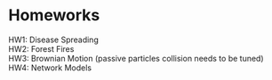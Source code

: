 # Homeworks

HW1: Disease Spreading\
HW2: Forest Fires\
HW3: Brownian Motion (passive particles collision needs to be tuned)\
HW4: Network Models
